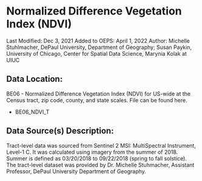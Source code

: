 # Normalized Difference Vegetation Index (NDVI)

Last Modified: Dec 3, 2021
Added to OEPS: April 1, 2022
Author: Michelle Stuhlmacher, DePaul University, Department of Geography; Susan Paykin, University of Chicago, Center for Spatial Data Science, Marynia Kolak at UIUC

## Data Location:

BE06 - Normalized Difference Vegetation Index (NDVI) for US-wide at the Census tract, zip code, county, and state scales. File can be found here.

- BE06_NDVI_T

## Data Source(s) Description:

Tract-level data was sourced from Sentinel 2 MSI: MultiSpectral Instrument, Level-1 C. It was calculated using imagery from the summer of 2018. Summer is defined as 03/20/2018 to 09/22/2018 (spring to fall solstice). The tract-level dataset was provided by Dr. Michelle Stuhmacher, Assistant Professor, DePaul University Department of Geography.

